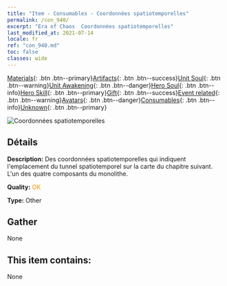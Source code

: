 ```yaml
---
title: "Item - Consumables - Coordonnées spatiotemporelles"
permalink: /con_940/
excerpt: "Era of Chaos  Coordonnées spatiotemporelles"
last_modified_at: 2021-07-14
locale: fr
ref: "con_940.md"
toc: false
classes: wide
---
```

 [Materials](/ItemsFR/){: .btn .btn--primary}[Artifacts](/ItemsFR/Artifacts/){: .btn .btn--success}[Unit Soul](/ItemsFR/UnitSoul/){: .btn .btn--warning}[Unit Awakening](/ItemsFR/UnitAwakening/){: .btn .btn--danger}[Hero Soul](/ItemsFR/HeroSoul/){: .btn .btn--info}[Hero Skill](/ItemsFR/HeroSkill/){: .btn .btn--primary}[Gift](/ItemsFR/Gift/){: .btn .btn--success}[Event related](/ItemsFR/Events/){: .btn .btn--warning}[Avatars](/ItemsFR/Avatars/){: .btn .btn--danger}[Consumables](/ItemsFR/Consumables/){: .btn .btn--info}[Unknown](/ItemsFR/Unknown/){: .btn .btn--primary}

 ![Coordonnées spatiotemporelles](/images/t/i_40028.png)

## Détails
 **Description:** Des coordonnées spatiotemporelles qui indiquent l'emplacement du tunnel spatiotemporel sur la carte du chapitre suivant. L'un des quatre composants du monolithe.

 **Quality:** <span style="color: #FF8C00">OK</span>

 **Type:** Other

## Gather

  None

## This item contains:

  None

